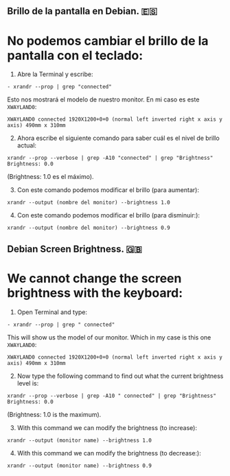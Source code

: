 ## Brillo de la pantalla en Debian.  🇪🇸

# No podemos cambiar el brillo de la pantalla con el teclado:

1. Abre la Terminal y escribe:
```
- xrandr --prop | grep "connected"
```

Esto nos mostrará el modelo de nuestro monitor. En mi caso es este `XWAYLAND0`:

```
XWAYLAND0 connected 1920X1200+0+0 (normal left inverted right x axis y axis) 490mm x 310mm
```

2. Ahora escribe el siguiente comando para saber cuál es el nivel de brillo actual:

```
xrandr --prop --verbose | grep -A10 "connected" | grep "Brightness"
Brightness: 0.0
```
(Brightness: 1.0 es el máximo).

3. Con este comando podemos modificar el brillo (para aumentar):

```
xrandr --output (nombre del monitor) --brightness 1.0
```

4. Con este comando podemos modificar el brillo (para disminuir:):

```
xrandr --output (nombre del monitor) --brightness 0.9

```


## Debian Screen Brightness. 🇬🇧

# We cannot change the screen brightness with the keyboard:

1. Open Terminal and type:
```
- xrandr --prop | grep " connected"
```

This will show us the model of our monitor. Which in my case is this one `XWAYLAND0`:

```
XWAYLAND0 connected 1920X1200+0+0 (normal left inverted right x axis y axis) 490mm x 310mm
```

2. Now type the following command to find out what the current brightness level is:

```
xrandr --prop --verbose | grep -A10 " connected" | grep "Brightness"
Brightness: 0.0
```
(Brightness: 1.0 is the maximum).

3. With this command we can modify the brightness (to increase):

```
xrandr --output (monitor name) --brightness 1.0
```

4. With this command we can modify the brightness (to decrease:):

```
xrandr --output (monitor name) --brightness 0.9

```
